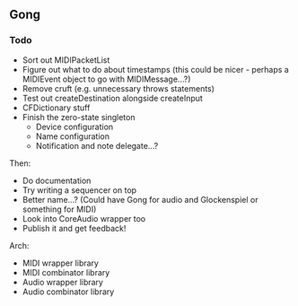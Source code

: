 ## Gong

### Todo

- Sort out MIDIPacketList
- Figure out what to do about timestamps (this could be nicer - perhaps a MIDIEvent object to go with MIDIMessage...?)
- Remove cruft (e.g. unnecessary throws statements)
- Test out createDestination alongside createInput
- CFDictionary stuff
- Finish the zero-state singleton
    - Device configuration
    - Name configuration
    - Notification and note delegate...?

Then:

- Do documentation
- Try writing a sequencer on top
- Better name...? (Could have Gong for audio and Glockenspiel or something for MIDI)
- Look into CoreAudio wrapper too
- Publish it and get feedback!

Arch:

- MIDI wrapper library
- MIDI combinator library
- Audio wrapper library
- Audio combinator library
